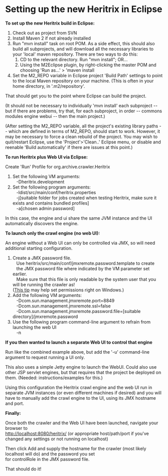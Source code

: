 # Setting up the new Heritrix in Eclipse

**To set up the new Heritrix build in Eclipse:**

1.  Check out as project from SVN
2.  Install Maven 2 if not already installed
3.  Run "mvn install" task on root POM. As a side effect, this should
    also build all subprojects, and will download all the necessary
    libraries to your 'local' maven repository. There are two ways to do
    this:
    1.  CD to the relevant directory. Run "mvn install"; OR...
    2.  Using the M2Eclipse plugin, by right-clicking the master POM and
        choosing 'Run as...' &gt; 'maven install
4.  Set the M2\_REPO variable in Eclipse project 'Build Path' settings
    to point to the local Maven repository on your machine. (This is
    often in your home directory, in '.m2/repository'.

That should get you to the point where Eclipse can build the project.

(It should not be necessary to individually 'mvn install' each
subproject -- but if there are problems, try that, for each subproject,
in order -- commons modules engine webui -- then the main project.)

(After setting the M2\_REPO variable, all the project's existing library
paths -- which are defined in terms of M2\_REPO, should start to work.
However, it may be necessary to force a clean rebuild of the project.
You may wish to quit/restart Eclipse, use the 'Project'&gt;'Clean..'
Eclipse menu, or disable and reenable 'Build automatically' if there are
issues at this point.)

**To run Heritrix plus Web UI via Eclipse:**

Create 'Run' Profile for org.archive.crawler.Heritrix

1.  Set the following VM arguments:  
       -Dheritrix.development
2.  Set the following program arguments:  
       -ldist/src/main/conf/heritrix.properties  
       -j\[suitable folder for jobs created when testing Heritrix, make
    sure it exists and contains bundled profiles\]  
       -a\[chosen admin password\]

In this case, the engine and ui share the same JVM instance and the UI
automatically discovers the engine.

**To launch only the crawl engine (no web UI):**

An engine without a Web UI can only be controlled via JMX, so will need
additional starting configuration.

1.  Create a JMX password file.  
       Use heritrix/src/main/conf/jmxremote.password.template to
    create  
       the JMX password file where indicated by the VM parameter set
    earlier.  
       Make sure that this file is only readable by the system user that
    you will be running the crawler as!  
    ([This
    tip](http://blogs.sun.com/jmxetc/entry/the_hidden_command_that_would)
    may help set permissions right on Windows.)
2.  Add the following VM arguments:  
       -Dcom.sun.management.jmxremote.port=8849  
       -Dcom.sun.management.jmxremote.ssl=false  
       -Dcom.sun.management.jmxremote.password.file=\[suitable
    directory\]/jmxremote.password
3.  Use the following program command-line argument to refrain from
    launching the web UI  
       -n

**If you then wanted to launch a separate Web UI to control that
engine**

Run like the combined example above, but add the '-u' command-line
argument to request running a UI only.

This also uses a simple Jetty engine to launch the WebUI. Could also use
other JSP servlet engines, but that requires that the project be
deployed on them. (Needed: instructions/examples for this.)

Using this configuration the Heritrix crawl engine and the web UI run in
separate JVM instances (or even different machines if desired) and you
will have to manually add the crawl engine to the UI, using its JMX
hostname and port.

**Finally:**

Once both the crawler and the Web UI have been launched, navigate your
browser to  
<http://localhost:8080/heritrix/> (or appropriate host/path/port if
you've changed any settings or not running on localhost)

Then click Add and supply the hostname for the crawler (most likely
localhost will do) and the password you set  
for controlRole in the JMX password file.

That should do it!
